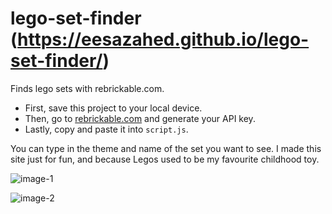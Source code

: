 # lego-set-finder (https://eesazahed.github.io/lego-set-finder/)
Finds lego sets with rebrickable.com.


- First, save this project to your local device.
- Then, go to [rebrickable.com](https://rebrickable.com/users/legosR4everyone/settings/#api) and generate your API key. 
- Lastly, copy and paste it into `script.js`.

You can type in the theme and name of the set you want to see.
I made this site just for fun, and because Legos used to be my favourite childhood toy.

![image-1](https://user-images.githubusercontent.com/97064249/156676434-c82ad124-c662-4b2c-bce7-c2f57f744c7d.png)

![image-2](https://user-images.githubusercontent.com/97064249/156676528-7f086995-70d0-4088-b076-7e63eb4edd95.png)
